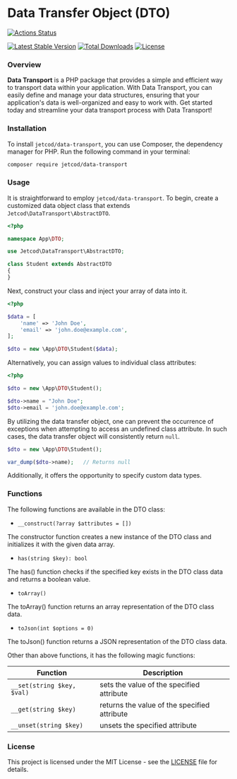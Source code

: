 # Data Transfer Object (DTO)

[![Actions Status](https://github.com/jetcod/data-transport/actions/workflows/php.yml/badge.svg?style=for-the-badge&label=%3Cb%3EBuild%3C/b%3E)](https://github.com/jetcod/data-transport/actions)


[![Latest Stable Version](http://poser.pugx.org/jetcod/data-transport/v?style=for-the-badge)](https://packagist.org/packages/jetcod/data-transport)
[![Total Downloads](http://poser.pugx.org/jetcod/data-transport/downloads?style=for-the-badge)](https://packagist.org/packages/jetcod/data-transport)
[![License](http://poser.pugx.org/jetcod/data-transport/license?style=for-the-badge)](https://packagist.org/packages/jetcod/data-transport)


### Overview
**Data Transport** is a PHP package that provides a simple and efficient way to transport data within your application. With Data Transport, you can easily define and manage your data structures, ensuring that your application's data is well-organized and easy to work with. Get started today and streamline your data transport process with Data Transport!

### Installation

To install `jetcod/data-transport`, you can use Composer, the dependency manager for PHP. Run the following command in your terminal:

```sh
composer require jetcod/data-transport
```

### Usage

It is straightforward to employ `jetcod/data-transport`. To begin, create a customized data object class that extends `Jetcod\DataTransport\AbstractDTO`.

```php
<?php 

namespace App\DTO;

use Jetcod\DataTransport\AbstractDTO;

class Student extends AbstractDTO
{
}
```

Next, construct your class and inject your array of data into it.

```php
<?php 

$data = [
    'name' => 'John Doe',
    'email' => 'john.doe@example.com',
];

$dto = new \App\DTO\Student($data);
```

Alternatively, you can assign values to individual class attributes:

```php
<?php 

$dto = new \App\DTO\Student();

$dto->name = "John Doe";
$dto->email = 'john.doe@example.com';
```

By utilizing the data transfer object, one can prevent the occurrence of exceptions when attempting to access an undefined class attribute. In such cases, the data transfer object will consistently return `null`.

```php
$dto = new \App\DTO\Student();

var_dump($dto->name);   // Returns null
```
Additionally, it offers the opportunity to specify custom data types.

### Functions
The following functions are available in the DTO class:

- `__construct(?array $attributes = [])`

The constructor function creates a new instance of the DTO class and initializes it with the given data array.

- `has(string $key): bool`

The has() function checks if the specified key exists in the DTO class data and returns a boolean value.

- `toArray()`

The toArray() function returns an array representation of the DTO class data.

- `toJson(int $options = 0)`

The toJson() function returns a JSON representation of the DTO class data.

Other than above functions, it has the following magic functions:

| Function | Description |
|----------|-------------|
| `__set(string $key, $val)` | sets the value of the specified attribute |
| `__get(string $key)` | returns the value of the specified attribute |
| `__unset(string $key)` | unsets the specified attribute |

### License

This project is licensed under the MIT License - see the [LICENSE](./LICENSE) file for details.
